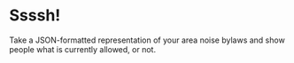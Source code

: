 # Ssssh!
Take a JSON-formatted representation of your area noise bylaws and show people what is currently allowed, or not.
